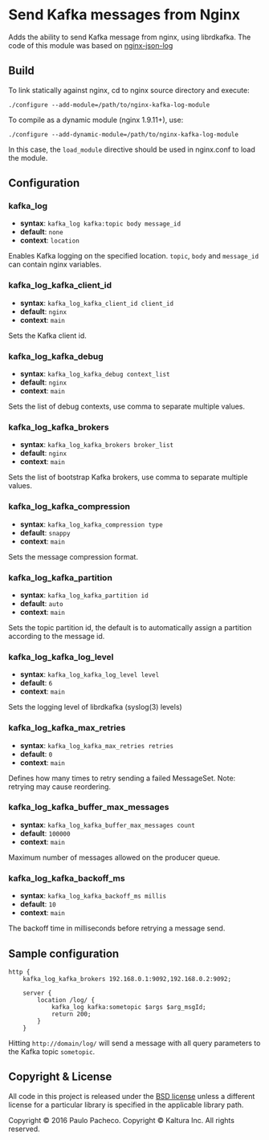 # Send Kafka messages from Nginx

Adds the ability to send Kafka message from nginx, using librdkafka.
The code of this module was based on [nginx-json-log](https://github.com/fooinha/nginx-json-log)

## Build

To link statically against nginx, cd to nginx source directory and execute:

    ./configure --add-module=/path/to/nginx-kafka-log-module

To compile as a dynamic module (nginx 1.9.11+), use:
  
	./configure --add-dynamic-module=/path/to/nginx-kafka-log-module

In this case, the `load_module` directive should be used in nginx.conf to load the module.

## Configuration

### kafka_log
* **syntax**: `kafka_log kafka:topic body message_id`
* **default**: `none`
* **context**: `location`

Enables Kafka logging on the specified location. `topic`, `body` and `message_id` can contain nginx variables.

### kafka_log_kafka_client_id
* **syntax**: `kafka_log_kafka_client_id client_id`
* **default**: `nginx`
* **context**: `main`

Sets the Kafka client id.

### kafka_log_kafka_debug
* **syntax**: `kafka_log_kafka_debug context_list`
* **default**: `nginx`
* **context**: `main`

Sets the list of debug contexts, use comma to separate multiple values.

### kafka_log_kafka_brokers
* **syntax**: `kafka_log_kafka_brokers broker_list`
* **default**: `nginx`
* **context**: `main`

Sets the list of bootstrap Kafka brokers, use comma to separate multiple values.

### kafka_log_kafka_compression
* **syntax**: `kafka_log_kafka_compression type`
* **default**: `snappy`
* **context**: `main`

Sets the message compression format.

### kafka_log_kafka_partition
* **syntax**: `kafka_log_kafka_partition id`
* **default**: `auto`
* **context**: `main`

Sets the topic partition id, the default is to automatically assign a partition according to the message id.

### kafka_log_kafka_log_level
* **syntax**: `kafka_log_kafka_log_level level`
* **default**: `6`
* **context**: `main`

Sets the logging level of librdkafka (syslog(3) levels)

### kafka_log_kafka_max_retries
* **syntax**: `kafka_log_kafka_max_retries retries`
* **default**: `0`
* **context**: `main`

Defines how many times to retry sending a failed MessageSet. 
Note: retrying may cause reordering. 

### kafka_log_kafka_buffer_max_messages
* **syntax**: `kafka_log_kafka_buffer_max_messages count`
* **default**: `100000`
* **context**: `main`

Maximum number of messages allowed on the producer queue. 

### kafka_log_kafka_backoff_ms
* **syntax**: `kafka_log_kafka_backoff_ms millis`
* **default**: `10`
* **context**: `main`

The backoff time in milliseconds before retrying a message send. 

## Sample configuration
```
http {
	kafka_log_kafka_brokers 192.168.0.1:9092,192.168.0.2:9092;
	
	server {
		location /log/ {
			kafka_log kafka:sometopic $args $arg_msgId;
			return 200;
		}
	}
```
Hitting `http://domain/log/` will send a message with all query parameters to the Kafka topic `sometopic`.

## Copyright & License

All code in this project is released under the [BSD license](https://github.com/kaltura/nginx-kafka-log-module/blob/master/LICENSE) unless a different license for a particular library is specified in the applicable library path. 

Copyright © 2016 Paulo Pacheco.
Copyright © Kaltura Inc. 
All rights reserved.
